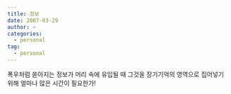 ```yaml
---
title: 정보
date: 2007-03-29
author: ~
categories:
  - personal
tag:
  - personal
---
```




폭우처럼 쏟아지는 정보가 머리 속에 유입될 때 그것을 장기기억의 영역으로 집어넣기 위해 얼마나 많은 시간이 필요한가!



 






